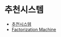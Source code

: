# 추천시스템

- [추천시스템](https://hojisu.github.io/posts/machine-learning/recommendsystem/recommend.html)
- [Factorization Machine](https://hojisu.github.io/posts/machine-learning/recommendsystem/fm.html)